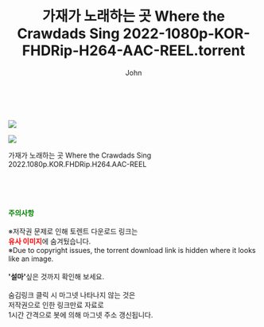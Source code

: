 ﻿---
layout: post
title:  "    가재가 노래하는 곳 Where the Crawdads Sing 2022-1080p-KOR-FHDRip-H264-AAC-REEL.torrent"
author: John
categories: [ 영화 ]
tags: [  ]
image: https://torrentrj54.com/uploadfile/full/027eac9260c2826bee31e3693f738f20b944d526.jpg"/></p><p><img src="https://torrentrj54.com/uploadfile/full/a7ff00f37e3f2e4c3f885e3fd26ee75f7a682501.jpg 
description: "    가재가 노래하는 곳 Where the Crawdads Sing 2022-1080p-KOR-FHDRip-H264-AAC-REEL torrent 정보 공유"
toc: true
toc_sticky: true
---

<br>
<p><img src="https://torrentrj54.com/uploadfile/full/027eac9260c2826bee31e3693f738f20b944d526.jpg"/></p><p><img src="https://torrentrj54.com/uploadfile/full/a7ff00f37e3f2e4c3f885e3fd26ee75f7a682501.jpg"/></p>
 가재가 노래하는 곳 Where the Crawdads Sing 2022.1080p.KOR.FHDRip.H264.AAC-REEL  
    
<br><br><br>
<p data-ke-size="size16"><b><span style="color: green;">주의사항</span></b><br /><br />※저작권 문제로 인해 토렌트 다운로드 링크는<br /><b><span style="color: red;">유사 이미지</span></b>에 숨겨뒀습니다.<br />※Due to copyright issues, the torrent download link is hidden where it looks like an image.<br /><br /><b>'설마'</b>싶은 것까지 확인해 보세요.<br /><br />숨김링크 클릭 시 마그넷 나타나지 않는 것은<br />저작권으로 인한 링크만료 자료로<br />1시간 간격으로 봇에 의해 마그넷 주소 갱신됩니다.</p>

